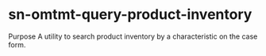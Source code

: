 # sn-omtmt-query-product-inventory

Purpose
A utility to search product inventory by a characteristic on the case form.
